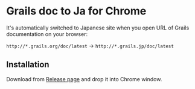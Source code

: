 Grails doc to Ja for Chrome
===========================

It's automatically switched to Japanese site when you open URL of Grails documentation on your browser:

`http://*.grails.org/doc/latest` -> `http://*.grails.jp/doc/latest`


Installation
------------

Download from [Release page](https://github.com/nobeans/chrome-grailsdoc2ja/releases) and drop it into Chrome window.
